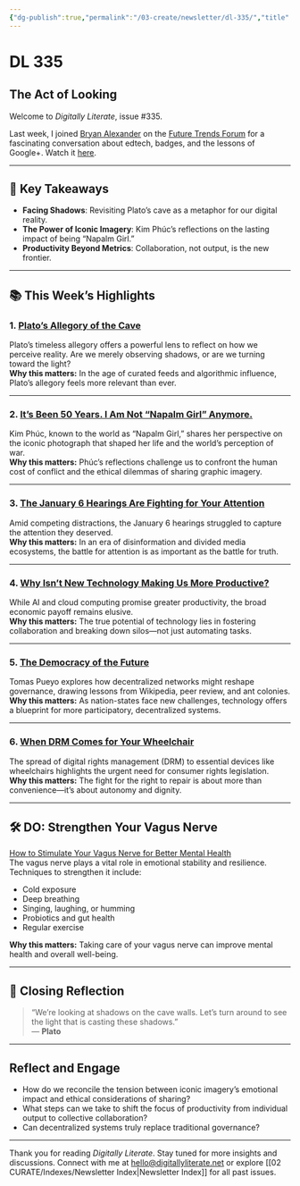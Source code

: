 ```yaml
---
{"dg-publish":true,"permalink":"/03-create/newsletter/dl-335/","title":"The Act of Looking","tags":["data","disinformation","education","futures","identity","misinformation","privacy","social-media"]}
---
```



# DL 335

## The Act of Looking

Welcome to _Digitally Literate_, issue #335.  

Last week, I joined [Bryan Alexander](http://futureofeducation.us/) on the [Future Trends Forum](https://bryanalexander.org/the-future-trends-forum/) for a fascinating conversation about edtech, badges, and the lessons of Google+. Watch it [here](https://www.youtube.com/watch?v=1bfpCXZeYQc).

---

## 🔖 Key Takeaways

- **Facing Shadows**: Revisiting Plato’s cave as a metaphor for our digital reality.  
- **The Power of Iconic Imagery**: Kim Phúc’s reflections on the lasting impact of being “Napalm Girl.”  
- **Productivity Beyond Metrics**: Collaboration, not output, is the new frontier.  

---

## 📚 This Week’s Highlights

### 1. **[Plato’s Allegory of the Cave](https://www.youtube.com/watch?v=xOULKUK07kU)**  
Plato’s timeless allegory offers a powerful lens to reflect on how we perceive reality. Are we merely observing shadows, or are we turning toward the light?  
**Why this matters:** In the age of curated feeds and algorithmic influence, Plato’s allegory feels more relevant than ever.

---

### 2. **[It’s Been 50 Years. I Am Not “Napalm Girl” Anymore.](https://www.nytimes.com/2022-06-06/opinion/kim-phuc-vietnam-napalm-girl-photograph.html)**  
Kim Phúc, known to the world as “Napalm Girl,” shares her perspective on the iconic photograph that shaped her life and the world’s perception of war.  
**Why this matters:** Phúc’s reflections challenge us to confront the human cost of conflict and the ethical dilemmas of sharing graphic imagery.

---

### 3. **[The January 6 Hearings Are Fighting for Your Attention](https://www.wired.com/story/jan-6-live-televised-hearing/)**  
Amid competing distractions, the January 6 hearings struggled to capture the attention they deserved.  
**Why this matters:** In an era of disinformation and divided media ecosystems, the battle for attention is as important as the battle for truth.

---

### 4. **[Why Isn’t New Technology Making Us More Productive?](https://www.nytimes.com/2022-05-24/business/technology-productivity-economy.html)**  
While AI and cloud computing promise greater productivity, the broad economic payoff remains elusive.  
**Why this matters:** The true potential of technology lies in fostering collaboration and breaking down silos—not just automating tasks.

---

### 5. **[The Democracy of the Future](https://unchartedterritories.tomaspueyo.com/p/future-of-democracy-decentralized?s=r)**  
Tomas Pueyo explores how decentralized networks might reshape governance, drawing lessons from Wikipedia, peer review, and ant colonies.  
**Why this matters:** As nation-states face new challenges, technology offers a blueprint for more participatory, decentralized systems.

---

### 6. **[When DRM Comes for Your Wheelchair](https://www.eff.org/deeplinks/2022/06/when-drm-comes-your-wheelchair)**  
The spread of digital rights management (DRM) to essential devices like wheelchairs highlights the urgent need for consumer rights legislation.  
**Why this matters:** The fight for the right to repair is about more than convenience—it’s about autonomy and dignity.

---

## 🛠️ DO: Strengthen Your Vagus Nerve

[How to Stimulate Your Vagus Nerve for Better Mental Health](https://health.clevelandclinic.org/vagus-nerve-stimulation/)  
The vagus nerve plays a vital role in emotional stability and resilience. Techniques to strengthen it include:  
- Cold exposure  
- Deep breathing  
- Singing, laughing, or humming  
- Probiotics and gut health  
- Regular exercise  

**Why this matters:** Taking care of your vagus nerve can improve mental health and overall well-being.

---

## 🌟 Closing Reflection

> “We’re looking at shadows on the cave walls. Let’s turn around to see the light that is casting these shadows.”  
> — **Plato**

---

## Reflect and Engage

- How do we reconcile the tension between iconic imagery’s emotional impact and ethical considerations of sharing?  
- What steps can we take to shift the focus of productivity from individual output to collective collaboration?  
- Can decentralized systems truly replace traditional governance?  

---

Thank you for reading _Digitally Literate_. Stay tuned for more insights and discussions. Connect with me at [hello@digitallyliterate.net](mailto:hello@digitallyliterate.net) or explore [[02 CURATE/Indexes/Newsletter Index\|Newsletter Index]] for all past issues.
